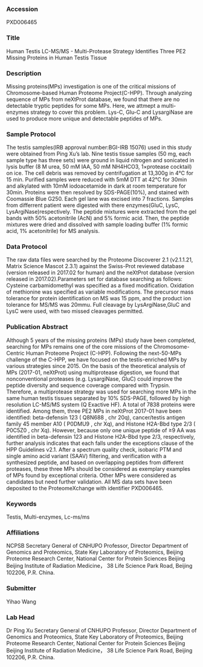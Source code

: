 ### Accession
PXD006465

### Title
Human Testis LC-MS/MS -  Multi-Protease Strategy Identifies Three PE2 Missing Proteins in Human Testis Tissue

### Description
Missing proteins(MPs) investigation is one of the critical missions of Chromosome-based Human Proteome Project(C-HPP). Through analyzing sequence of MPs from neXtProt database, we found that there are no detectable tryptic peptides for some MPs. Here, we attmept a multi-enzymes strategy to cover this problem. Lys-C, Glu-C and LysargiNase are used to produce more unique and detectable peptides of MPs.

### Sample Protocol
The testis samples(IRB approval number:BGI-IRB 15076) used in this study were obtained from Ping Xu’s lab. Nine testis tissue samples (50 mg, each sample type has three sets) were ground in liquid nitrogen and sonicated in lysis buffer (8 M urea, 50 mM IAA, 50 mM NH4HCO3, 1×protease cocktail) on ice. The cell debris was removed by centrifugation at 13,300g in 4℃ for 15 min. Purified samples were reduced with 5mM DTT at 42℃ for 30min and alkylated with 10mM iodoacetamide in dark at room temperature for 30min. Proteins were then resolved by SDS-PAGE(10%), and stained with Coomassie Blue G250. Each gel lane was excised into 7 fractions. Samples from differrent patient were digested with there enzymes(GluC, LysC, LysArgiNase)respectively. The peptide mixtures were extracted from the gel bands with 50% acetonitrile (AcN) and 5% formic acid. Then, the peptide mixtures were dried and dissolved with sample loading buffer (1% formic acid, 1% acetonitrile) for MS analysis.

### Data Protocol
The raw data files were searched by the Proteome Discoverer 2.1 (v2.1.1.21, Matrix Science Mascot 2.3.1) against the Swiss-Prot reviewed database (version released in 2017.02 for human) and the neXtProt database (version released in 2017.02).Parameters set for database searching as follows: Cysteine carbamidomethyl was specified as a fixed modification. Oxidation of methionine was specified as variable modifications. The precursor mass tolerance for protein identification on MS was 15 ppm, and the product ion tolerance for MS/MS was 20mmu. Full cleavage by LysArgiNase,GluC and LysC were used, with two missed cleavages permitted.

### Publication Abstract
Although 5 years of the missing proteins (MPs) study have been completed, searching for MPs remains one of the core missions of the Chromosome-Centric Human Proteome Project (C-HPP). Following the next-50-MPs challenge of the C-HPP, we have focused on the testis-enriched MPs by various strategies since 2015. On the basis of the theoretical analysis of MPs (2017-01, neXtProt) using multiprotease digestion, we found that nonconventional proteases (e.g. LysargiNase, GluC) could improve the peptide diversity and sequence coverage compared with Trypsin. Therefore, a multiprotease strategy was used for searching more MPs in the same human testis tissues separated by 10% SDS-PAGE, followed by high resolution LC-MS/MS system (Q Exactive HF). A total of 7838 proteins were identified. Among them, three PE2 MPs in neXtProt 2017-01 have been identified: beta-defensin 123 ( Q8N688 , chr 20q), cancer/testis antigen family 45 member A10 ( P0DMU9 , chr Xq), and Histone H2A-Bbd type 2/3 ( P0C5Z0 , chr Xq). However, because only one unique peptide of &#x2265;9 AA was identified in beta-defensin 123 and Histone H2A-Bbd type 2/3, respectively, further analysis indicates that each falls under the exceptions clause of the HPP Guidelines v2.1. After a spectrum quality check, isobaric PTM and single amino acid variant (SAAV) filtering, and verification with a synthesized peptide, and based on overlapping peptides from different proteases, these three MPs should be considered as exemplary examples of MPs found by exceptional criteria. Other MPs were considered as candidates but need further validation. All MS data sets have been deposited to the ProteomeXchange with identifier PXD006465.

### Keywords
Testis, Multi-enzymes, Lc-ms/ms

### Affiliations
NCPSB
Secretary General of CNHUPO Professor, Director Department of Genomics and Proteomics, State Key Laboratory of Proteomics, Beijing Proteome Research Center, National Center for Protein Sciences Beijing Beijing Institute of Radiation Medicine， 38 Life Science Park Road, Beijing 102206, P.R. China.

### Submitter
Yihao Wang

### Lab Head
Dr Ping Xu
Secretary General of CNHUPO Professor, Director Department of Genomics and Proteomics, State Key Laboratory of Proteomics, Beijing Proteome Research Center, National Center for Protein Sciences Beijing Beijing Institute of Radiation Medicine， 38 Life Science Park Road, Beijing 102206, P.R. China.


